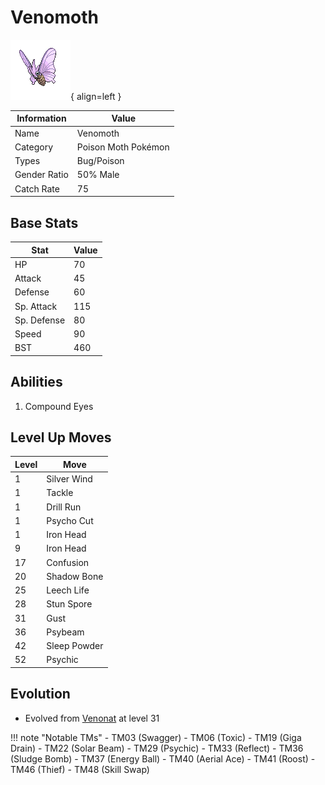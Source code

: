# Venomoth

![Venomoth](../images/pokemon/49.png){ align=left }

| Information | Value |
|------------|--------|
| Name | Venomoth |
| Category | Poison Moth Pokémon |
| Types | Bug/Poison |
| Gender Ratio | 50% Male |
| Catch Rate | 75 |

## Base Stats

| Stat | Value |
|------|-------|
| HP | 70 |
| Attack | 45 |
| Defense | 60 |
| Sp. Attack | 115 |
| Sp. Defense | 80 |
| Speed | 90 |
| BST | 460 |

## Abilities
1. Compound Eyes

## Level Up Moves
| Level | Move |
|-------|------|
| 1 | Silver Wind |
| 1 | Tackle |
| 1 | Drill Run |
| 1 | Psycho Cut |
| 1 | Iron Head |
| 9 | Iron Head |
| 17 | Confusion |
| 20 | Shadow Bone |
| 25 | Leech Life |
| 28 | Stun Spore |
| 31 | Gust |
| 36 | Psybeam |
| 42 | Sleep Powder |
| 52 | Psychic |

## Evolution
- Evolved from [Venonat](048-venonat.md) at level 31

!!! note "Notable TMs"
    - TM03 (Swagger)
    - TM06 (Toxic)
    - TM19 (Giga Drain)
    - TM22 (Solar Beam)
    - TM29 (Psychic)
    - TM33 (Reflect)
    - TM36 (Sludge Bomb)
    - TM37 (Energy Ball)
    - TM40 (Aerial Ace)
    - TM41 (Roost)
    - TM46 (Thief)
    - TM48 (Skill Swap)
